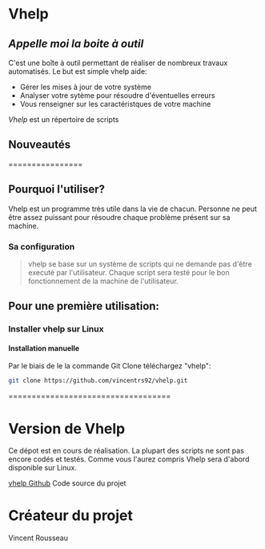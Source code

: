 # Vhelp
## _Appelle moi la boite à outil_



C'est une boîte à outil permettant de réaliser de nombreux travaux automatisés.
Le but est simple vhelp aide:




- Gérer les mises à jour de votre système
- Analyser votre sytème pour résoudre d'éventuelles erreurs
- Vous renseigner sur les caractéristques de votre machine

*Vhelp* est un répertoire de scripts


## Nouveautés

================


## Pourquoi l'utiliser?

Vhelp est un programme très utile dans la vie de chacun.
Personne ne peut être assez puissant pour résoudre chaque problème présent sur sa machine.

### Sa configuration
> vhelp se base sur un système
> de scripts qui ne demande pas
> d'être executé par l'utilisateur.
> Chaque script sera testé pour le bon fonctionnement
> de la machine de l'utilisateur.





## Pour une première utilisation:

### Installer vhelp sur Linux

#### Installation manuelle

Par le biais de le la commande Git Clone téléchargez "vhelp":

```sh
git clone https://github.com/vincentrs92/vhelp.git 
```





===================================

# Version de Vhelp
Ce dépot est en cours de réalisation.
La plupart des scripts ne sont pas encore codés et testés.
Comme vous l'aurez compris Vhelp sera d'abord disponible sur Linux.

[vhelp Github](https://github.com/vincentrs92/vhelp) Code source du projet


# Créateur du projet

Vincent Rousseau
